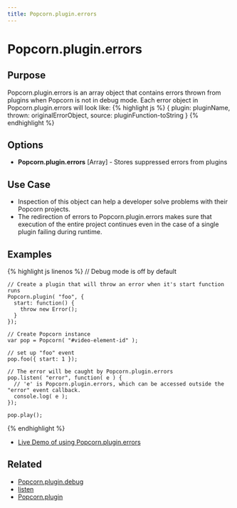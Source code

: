 ```yaml
---
title: Popcorn.plugin.errors
---
```

# Popcorn.plugin.errors #

## Purpose ##

Popcorn.plugin.errors is an array object that contains errors thrown from plugins when Popcorn is not in debug mode.
Each error object in Popcorn.plugin.errors will look like:
{% highlight js %}
    {
      plugin: pluginName,
      thrown: originalErrorObject,
      source: pluginFunction-toString
    }
{% endhighlight %}

## Options ##

* **Popcorn.plugin.errors** \[Array\] - Stores suppressed errors from plugins

## Use Case ##

* Inspection of this object can help a developer solve problems with their Popcorn projects.
* The redirection of errors to Popcorn.plugin.errors makes sure that execution of the entire project continues even in the case of a single plugin failing during runtime.

## Examples ##

{% highlight js linenos %}
    // Debug mode is off by default

    // Create a plugin that will throw an error when it's start function runs
    Popcorn.plugin( "foo", {
      start: function() {
        throw new Error();
      }
    });

    // Create Popcorn instance
    var pop = Popcorn( "#video-element-id" );

    // set up "foo" event
    pop.foo({ start: 1 });

    // The error will be caught by Popcorn.plugin.errors
    pop.listen( "error", function( e ) {
      // 'e' is Popcorn.plugin.errors, which can be accessed outside the "error" event callback.
      console.log( e );
    });

    pop.play();

{% endhighlight %}

* [Live Demo of using Popcorn.plugin.errors](http://jsfiddle.net/popcornjs/kVgVH/2/)

## Related ##

* [Popcorn.plugin.debug](#Popcorn.plugin.debug)
* [listen](/popcorn-docs/media-methods/#listen)
* [Popcorn.plugin](#Popcorn.plugin)